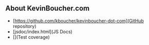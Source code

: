 ## About KevinBoucher.com

* [https://github.com/kboucher/kevinboucher-dot-com](GitHub repository)
* [jsdoc/index.html](JS Docs)
* [](Test coverage)
